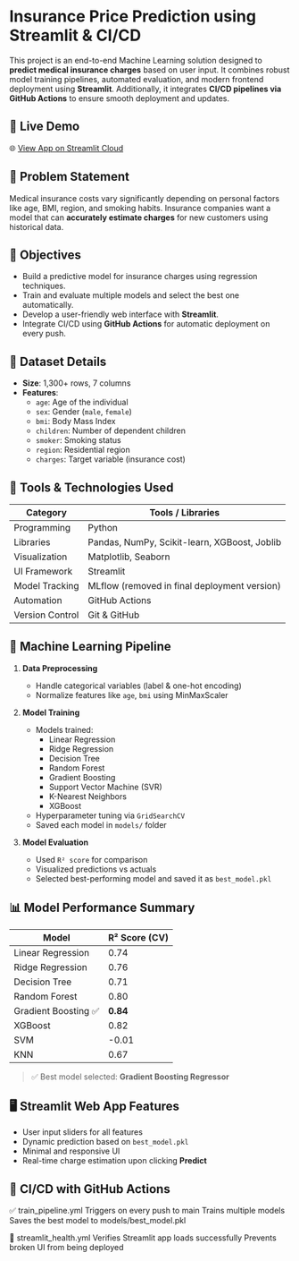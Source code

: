 #  Insurance Price Prediction using Streamlit & CI/CD

This project is an end-to-end Machine Learning solution designed to **predict medical insurance charges** based on user input. It combines robust model training pipelines, automated evaluation, and modern frontend deployment using **Streamlit**. Additionally, it integrates **CI/CD pipelines via GitHub Actions** to ensure smooth deployment and updates.

## 🚀 Live Demo

🌐 [View App on Streamlit Cloud](https://insurance-price-prediction-using-app-and-ci-cd-dmdu9cb7zr5jug5.streamlit.app/)


## 🎯 Problem Statement

Medical insurance costs vary significantly depending on personal factors like age, BMI, region, and smoking habits. Insurance companies want a model that can **accurately estimate charges** for new customers using historical data.


## 📌 Objectives

- Build a predictive model for insurance charges using regression techniques.
- Train and evaluate multiple models and select the best one automatically.
- Develop a user-friendly web interface with **Streamlit**.
- Integrate CI/CD using **GitHub Actions** for automatic deployment on every push.


## 🧪 Dataset Details

- **Size**: 1,300+ rows, 7 columns
- **Features**:
  - `age`: Age of the individual
  - `sex`: Gender (`male`, `female`)
  - `bmi`: Body Mass Index
  - `children`: Number of dependent children
  - `smoker`: Smoking status
  - `region`: Residential region
  - `charges`: Target variable (insurance cost)


## 🔧 Tools & Technologies Used

| Category         | Tools / Libraries                                     |
|------------------|--------------------------------------------------------|
| Programming      | Python                                                 |
| Libraries        | Pandas, NumPy, Scikit-learn, XGBoost, Joblib           |
| Visualization    | Matplotlib, Seaborn                                    |
| UI Framework     | Streamlit                                              |
| Model Tracking   | MLflow (removed in final deployment version)           |
| Automation       | GitHub Actions                                         |
| Version Control  | Git & GitHub                                           |


## 🧠 Machine Learning Pipeline

1. **Data Preprocessing**
   - Handle categorical variables (label & one-hot encoding)
   - Normalize features like `age`, `bmi` using MinMaxScaler

2. **Model Training**
   - Models trained:
     - Linear Regression
     - Ridge Regression
     - Decision Tree
     - Random Forest
     - Gradient Boosting
     - Support Vector Machine (SVR)
     - K-Nearest Neighbors
     - XGBoost
   - Hyperparameter tuning via `GridSearchCV`
   - Saved each model in `models/` folder

3. **Model Evaluation**
   - Used `R² score` for comparison
   - Visualized predictions vs actuals
   - Selected best-performing model and saved it as `best_model.pkl`


## 📊 Model Performance Summary

| Model               | R² Score (CV) |
|---------------------|---------------|
| Linear Regression   | 0.74          |
| Ridge Regression    | 0.76          |
| Decision Tree       | 0.71          |
| Random Forest       | 0.80          |
| Gradient Boosting ✅| **0.84**      |
| XGBoost             | 0.82          |
| SVM                 | -0.01         |
| KNN                 | 0.67          |

> ✅ Best model selected: **Gradient Boosting Regressor**


## 🖥️ Streamlit Web App Features

- User input sliders for all features
- Dynamic prediction based on `best_model.pkl`
- Minimal and responsive UI
- Real-time charge estimation upon clicking **Predict**

## 🔁 CI/CD with GitHub Actions
✅ train_pipeline.yml
Triggers on every push to main
Trains multiple models
Saves the best model to models/best_model.pkl

🔁 streamlit_health.yml
Verifies Streamlit app loads successfully
Prevents broken UI from being deployed





